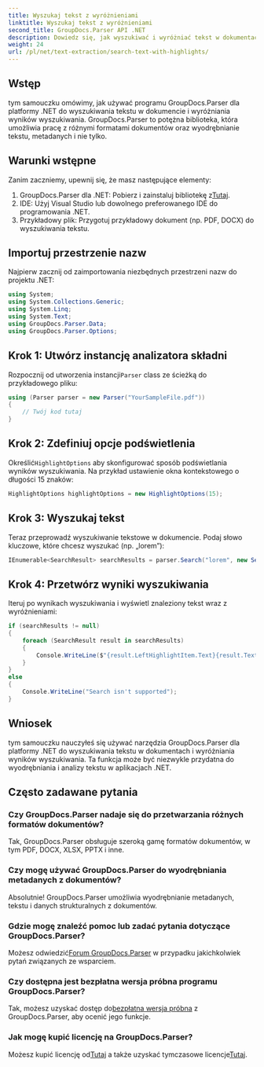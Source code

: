 ```yaml
---
title: Wyszukaj tekst z wyróżnieniami
linktitle: Wyszukaj tekst z wyróżnieniami
second_title: GroupDocs.Parser API .NET
description: Dowiedz się, jak wyszukiwać i wyróżniać tekst w dokumentach za pomocą GroupDocs.Parser dla .NET. Efektywnie wydobywaj cenne informacje.
weight: 24
url: /pl/net/text-extraction/search-text-with-highlights/
---
```

## Wstęp
tym samouczku omówimy, jak używać programu GroupDocs.Parser dla platformy .NET do wyszukiwania tekstu w dokumencie i wyróżniania wyników wyszukiwania. GroupDocs.Parser to potężna biblioteka, która umożliwia pracę z różnymi formatami dokumentów oraz wyodrębnianie tekstu, metadanych i nie tylko.
## Warunki wstępne
Zanim zaczniemy, upewnij się, że masz następujące elementy:
1.  GroupDocs.Parser dla .NET: Pobierz i zainstaluj bibliotekę z[Tutaj](https://releases.groupdocs.com/parser/net/).
2. IDE: Użyj Visual Studio lub dowolnego preferowanego IDE do programowania .NET.
3. Przykładowy plik: Przygotuj przykładowy dokument (np. PDF, DOCX) do wyszukiwania tekstu.

## Importuj przestrzenie nazw
Najpierw zacznij od zaimportowania niezbędnych przestrzeni nazw do projektu .NET:
```csharp
using System;
using System.Collections.Generic;
using System.Linq;
using System.Text;
using GroupDocs.Parser.Data;
using GroupDocs.Parser.Options;
```
## Krok 1: Utwórz instancję analizatora składni
 Rozpocznij od utworzenia instancji`Parser` class ze ścieżką do przykładowego pliku:
```csharp
using (Parser parser = new Parser("YourSampleFile.pdf"))
{
    // Twój kod tutaj
}
```
## Krok 2: Zdefiniuj opcje podświetlenia
 Określić`HighlightOptions` aby skonfigurować sposób podświetlania wyników wyszukiwania. Na przykład ustawienie okna kontekstowego o długości 15 znaków:
```csharp
HighlightOptions highlightOptions = new HighlightOptions(15);
```
## Krok 3: Wyszukaj tekst
Teraz przeprowadź wyszukiwanie tekstowe w dokumencie. Podaj słowo kluczowe, które chcesz wyszukać (np. „lorem”):
```csharp
IEnumerable<SearchResult> searchResults = parser.Search("lorem", new SearchOptions(true, false, false, highlightOptions));
```
## Krok 4: Przetwórz wyniki wyszukiwania
Iteruj po wynikach wyszukiwania i wyświetl znaleziony tekst wraz z wyróżnieniami:
```csharp
if (searchResults != null)
{
    foreach (SearchResult result in searchResults)
    {
        Console.WriteLine($"{result.LeftHighlightItem.Text}{result.Text}{result.RightHighlightItem.Text}");
    }
}
else
{
    Console.WriteLine("Search isn't supported");
}
```

## Wniosek
tym samouczku nauczyłeś się używać narzędzia GroupDocs.Parser dla platformy .NET do wyszukiwania tekstu w dokumentach i wyróżniania wyników wyszukiwania. Ta funkcja może być niezwykle przydatna do wyodrębniania i analizy tekstu w aplikacjach .NET.

## Często zadawane pytania
### Czy GroupDocs.Parser nadaje się do przetwarzania różnych formatów dokumentów?
Tak, GroupDocs.Parser obsługuje szeroką gamę formatów dokumentów, w tym PDF, DOCX, XLSX, PPTX i inne.
### Czy mogę używać GroupDocs.Parser do wyodrębniania metadanych z dokumentów?
Absolutnie! GroupDocs.Parser umożliwia wyodrębnianie metadanych, tekstu i danych strukturalnych z dokumentów.
### Gdzie mogę znaleźć pomoc lub zadać pytania dotyczące GroupDocs.Parser?
 Możesz odwiedzić[Forum GroupDocs.Parser](https://forum.groupdocs.com/c/parser/17) w przypadku jakichkolwiek pytań związanych ze wsparciem.
### Czy dostępna jest bezpłatna wersja próbna programu GroupDocs.Parser?
 Tak, możesz uzyskać dostęp do[bezpłatna wersja próbna](https://releases.groupdocs.com/) z GroupDocs.Parser, aby ocenić jego funkcje.
### Jak mogę kupić licencję na GroupDocs.Parser?
 Możesz kupić licencję od[Tutaj](https://purchase.groupdocs.com/buy) a także uzyskać tymczasowe licencje[Tutaj](https://purchase.groupdocs.com/temporary-license/).